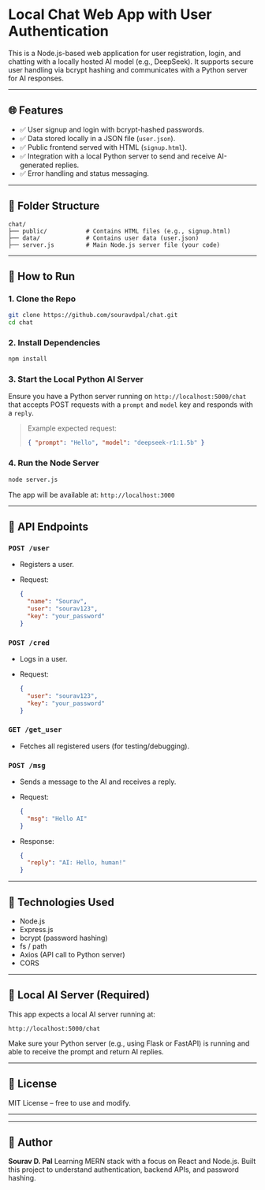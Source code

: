 # Local Chat Web App with User Authentication

This is a Node.js-based web application for user registration, login, and chatting with a locally hosted AI model (e.g., DeepSeek). It supports secure user handling via bcrypt hashing and communicates with a Python server for AI responses.

---

## 🌐 Features

* ✅ User signup and login with bcrypt-hashed passwords.
* ✅ Data stored locally in a JSON file (`user.json`).
* ✅ Public frontend served with HTML (`signup.html`).
* ✅ Integration with a local Python server to send and receive AI-generated replies.
* ✅ Error handling and status messaging.

---

## 📁 Folder Structure

```
chat/
├── public/           # Contains HTML files (e.g., signup.html)
├── data/             # Contains user data (user.json)
├── server.js         # Main Node.js server file (your code)
```

---

## 🚀 How to Run

### 1. Clone the Repo

```bash
git clone https://github.com/souravdpal/chat.git
cd chat
```

### 2. Install Dependencies

```bash
npm install
```

### 3. Start the Local Python AI Server

Ensure you have a Python server running on `http://localhost:5000/chat` that accepts POST requests with a `prompt` and `model` key and responds with a `reply`.

> Example expected request:
>
> ```json
> { "prompt": "Hello", "model": "deepseek-r1:1.5b" }
> ```

### 4. Run the Node Server

```bash
node server.js
```

The app will be available at:
`http://localhost:3000`

---

## 🔐 API Endpoints

### `POST /user`

* Registers a user.
* Request:

  ```json
  {
    "name": "Sourav",
    "user": "sourav123",
    "key": "your_password"
  }
  ```

### `POST /cred`

* Logs in a user.
* Request:

  ```json
  {
    "user": "sourav123",
    "key": "your_password"
  }
  ```

### `GET /get_user`

* Fetches all registered users (for testing/debugging).

### `POST /msg`

* Sends a message to the AI and receives a reply.
* Request:

  ```json
  {
    "msg": "Hello AI"
  }
  ```
* Response:

  ```json
  {
    "reply": "AI: Hello, human!"
  }
  ```

---

## 🔧 Technologies Used

* Node.js
* Express.js
* bcrypt (password hashing)
* fs / path
* Axios (API call to Python server)
* CORS

---

## 🧠 Local AI Server (Required)

This app expects a local AI server running at:

```
http://localhost:5000/chat
```

Make sure your Python server (e.g., using Flask or FastAPI) is running and able to receive the prompt and return AI replies.

---

## 📄 License

MIT License – free to use and modify.

---

---

## 👤 Author

**Sourav D. Pal**
Learning MERN stack with a focus on React and Node.js.
Built this project to understand authentication, backend APIs, and password hashing.

